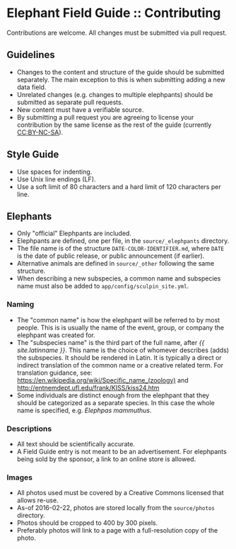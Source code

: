 # Elephant Field Guide :: Contributing

Contributions are welcome. All changes must be submitted via pull request.

## Guidelines

* Changes to the content and structure of the guide should be submitted separately.
  The main exception to this is when submitting adding a new data field.
* Unrelated changes (e.g. changes to multiple elephpants) should be submitted as
  separate pull requests.
* New content must have a verifiable source.
* By submitting a pull request you are agreeing to license your contribution by
  the same license as the rest of the guide (currently
  [CC:BY-NC-SA](https://creativecommons.org/licenses/by-nc-sa/4.0/)).

## Style Guide

* Use spaces for indenting.
* Use Unix line endings (LF).
* Use a soft limit of 80 characters and a hard limit of 120 characters per line.

## Elephants

* Only "official" Elephpants are included.
* Elephpants are defined, one per file, in the `source/_elephpants` directory.
* The file name is of the structure `DATE-COLOR-IDENTIFIER.md`, where `DATE` is the
  date of public release, or public announcement (if earlier).
* Alternative animals are defined in `source/_other` following the same structure.
* When describing a new subspecies, a common name and subspecies name must also
  be added to `app/config/sculpin_site.yml`.

### Naming
* The "common name" is how the elephpant will be referred to by most people. This is
  is usually the name of the event, group, or company the elephpant was created for.
* The "subspecies name" is the third part of the full name, after  <em>{{ site.latinname }}</em>.
  This name is the choice of whomever describes (adds) the subspecies. It should be
  rendered in Latin. It is typically a direct or indirect translation of the common
  name or a creative related term.
  For translation guidance, see: https://en.wikipedia.org/wiki/Specific_name_(zoology) and
  http://entnemdept.ufl.edu/frank/KISS/kiss24.htm
* Some individuals are distinct enough from the elephpant that they should be categorized
  as a separate species. In this case the whole name is specified, e.g. <em>Elephpas mammuthus</em>.

### Descriptions
* All text should be scientifically accurate.
* A Field Guide entry is not meant to be an advertisement. For elephpants being sold by
  the sponsor, a link to an online store is allowed.

### Images

* All photos used must be covered by a Creative Commons licensed that allows re-use.
* As-of 2016-02-22, photos are stored locally from the `source/photos` directory.
* Photos should be cropped to 400 by 300 pixels.
* Preferably photos will link to a page with a full-resolution copy of the photo.
